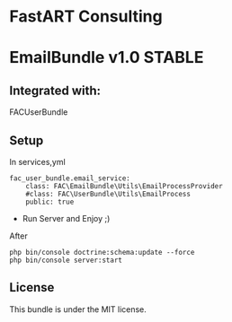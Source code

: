 FastART Consulting 
=============

EmailBundle v1.0 STABLE
=============

Integrated with:
- 
FACUserBundle


Setup
------------
In services,yml 

    fac_user_bundle.email_service:
        class: FAC\EmailBundle\Utils\EmailProcessProvider
        #class: FAC\UserBundle\Utils\EmailProcess
        public: true


- Run Server and Enjoy ;) 

After 
```
php bin/console doctrine:schema:update --force
php bin/console server:start
```

License
-------

This bundle is under the MIT license.
